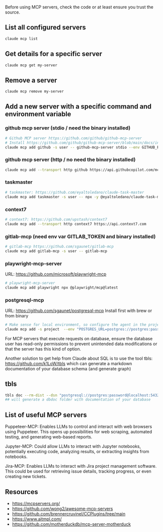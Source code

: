 
Before using MCP servers, check the code or at least ensure you trust the source.

## List all configured servers
```bash
claude mcp list
```

## Get details for a specific server
```bash
claude mcp get my-server
```

## Remove a server
```bash
claude mcp remove my-server
```

## Add a new server with a specific command and environment variable

### github mcp server (stdio / need the binary installed)

```bash
# Github MCP server https://github.com/github/github-mcp-server
# Install https://github.com/github/github-mcp-server/blob/main/docs/installation-guides/install-claude.md
claude mcp add github -s user -- github-mcp-server stdio --env GITHUB_PERSONAL_ACCESS_TOKEN=$GITHUB_TOKEN # need local binary setup
```

### github mcp server (http / no need the binary installed)

```bash
claude mcp add --transport http github https://api.githubcopilot.com/mcp -H "Authorization: Bearer $GITHUB_TOKEN"
```

### taskmaster

```bash
# taskmaster: https://github.com/eyaltoledano/claude-task-master
claude mcp add taskmaster -s user -- npx -y @eyaltoledano/claude-task-master
```

### context7

```bash
# context7: https://github.com/upstash/context7
claude mcp add --transport http context7 https://api.context7.com
```

### gitlab-mcp (need env var GITLAB_TOKEN and binary installed)

```bash
# gitlab-mcp https://github.com/sgaunet/gitlab-mcp
claude mcp add gitlab-mcp -s user -- gitlab-mcp
```

### playwright-mcp-server

URL: https://github.com/microsoft/playwright-mcp
```bash
# playwright-mcp-server
claude mcp add playwright npx @playwright/mcp@latest
```

### postgresql-mcp

URL: https://github.com/sgaunet/postgresql-mcp
Install first with brew or from binary

```bash
# Make sense for local environment, so configure the agent in the project that needs it
claude mcp add -s project  --env "POSTGRES_URL=postgres://postgres:password@localhost:5432/postgres?sslmode=disable" --transport stdio postgresql postgresql-mcp
```

For MCP servers that execute requests on database, ensure the database user has read-only permissions to prevent unintended data modifications or that the server has this kind of option.

Another solution to get help from Claude about SQL is to use the tool tbls: https://github.com/k1LoW/tbls which can generate a markdown documentation of your database schema (and generate graph)

## tbls

```bash
tbls doc --rm-dist --dsn "postgresql://postgres:password@localhost:5432/postgres?sslmode=disable"
## will generate a dbdoc folder with documentation of your database
```


## List of useful MCP servers

Puppeteer-MCP: Enables LLMs to control and interact with web browsers using Puppeteer. This opens up possibilities for web scraping, automated testing, and generating web-based reports.

Jupyter-MCP: Could allow LLMs to interact with Jupyter notebooks, potentially executing code, analyzing results, or extracting insights from notebooks.

Jira-MCP: Enables LLMs to interact with Jira project management software. This could be used for retrieving issue details, tracking progress, or even creating new tickets.

## Resources

* https://mcpservers.org/
* https://github.com/wong2/awesome-mcp-servers
* https://github.com/brennercruvinel/CCPlugins/tree/main
* https://www.aitmpl.com/
* https://github.com/motherduckdb/mcp-server-motherduck
